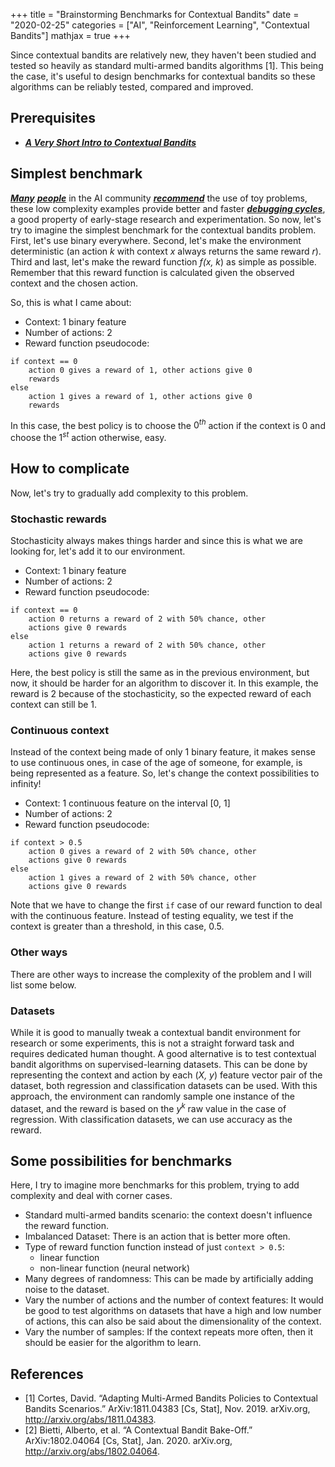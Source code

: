 +++
title = "Brainstorming Benchmarks for Contextual Bandits"
date = "2020-02-25"
categories = ["AI", "Reinforcement Learning", "Contextual Bandits"]
mathjax = true
+++

Since contextual bandits are relatively new, they haven't been studied and tested
so heavily as standard multi-armed bandits algorithms [1]. This being 
the case, it's useful to design benchmarks for contextual bandits so these
algorithms can be reliably tested, compared and improved.

## Prerequisites

* [**_A Very Short Intro to Contextual Bandits_**](/posts/contextual-bandits/)

## Simplest benchmark

[**_Many_**](https://twitter.com/pcastr/status/1226661835971145731) 
[**_people_**](https://twitter.com/karpathy/status/1013244313327681536) in the 
AI community [**_recommend_**](https://rockt.github.io/2018/08/29/msc-advice) 
the use of toy problems, these low complexity examples 
provide better and faster 
[**_debugging cycles_**](https://ai.stanford.edu/~zayd/why-is-machine-learning-hard.html),
a good property of early-stage research and experimentation. So now, let's try to imagine the simplest benchmark for the contextual bandits
problem. First, let's
use binary everywhere. 
Second, let's make the environment deterministic (an action *k* with context *x* 
always returns the same reward *r*). Third and last, let's make
the reward function *f(x, k*) as simple as possible. Remember that this reward
function is calculated given the observed context and the chosen action.

So, this is what I came about:

* Context: 1 binary feature
* Number of actions: 2 
* Reward function pseudocode:

```
if context == 0
    action 0 gives a reward of 1, other actions give 0 
    rewards
else
    action 1 gives a reward of 1, other actions give 0 
    rewards
```

In this case, the best policy is to choose the $0^{th}$ action if the context is 0
and choose the $1^{st}$ action otherwise, easy.

## How to complicate

Now, let's try to gradually add complexity to this problem.

### Stochastic rewards

Stochasticity always makes things harder and since this is what we are looking 
for, let's add it to our environment.

* Context: 1 binary feature
* Number of actions: 2
* Reward function pseudocode:

```
if context == 0
    action 0 returns a reward of 2 with 50% chance, other 
    actions give 0 rewards
else
    action 1 returns a reward of 2 with 50% chance, other 
    actions give 0 rewards
```

Here, the best policy is still the same as in the previous environment, but
now, it should be harder for an algorithm to discover it. In this
example, the reward is 2 because of the stochasticity, so the expected reward
of each context can still be 1.

### Continuous context

Instead of the context being made of only 1 binary feature, it makes sense to use
continuous ones, in case of the age of someone, for example, is being represented
as a feature. So, let's change 
the context possibilities to infinity!

* Context: 1 continuous feature on the interval [0, 1]
* Number of actions: 2
* Reward function pseudocode:

```
if context > 0.5
    action 0 gives a reward of 2 with 50% chance, other 
    actions give 0 rewards
else
    action 1 gives a reward of 2 with 50% chance, other 
    actions give 0 rewards
```

Note that we have to change the first ```if``` case of our reward function to
deal with the continuous feature. Instead of testing equality, we test if the
context is greater than a threshold, in this case, 0.5. 

### Other ways

There are other ways to increase the complexity of the problem and
I will list some below.

### Datasets

While it is good to manually tweak a contextual bandit environment for research
or some experiments, 
this is not a straight forward task and requires dedicated human thought. A 
good alternative is to test contextual
bandit algorithms on supervised-learning datasets. This can be done
by representing the context and action by each (*X, y*) feature vector pair 
of the dataset, both regression
and classification datasets can be used. With this approach, the environment can randomly sample
one instance of the dataset, and the reward is based on the $y^k$ raw value in 
the case
of regression. With classification datasets, we can use accuracy as the reward.

## Some possibilities for benchmarks

Here, I try to imagine more benchmarks for this problem, trying to add complexity
and deal with corner cases.

* Standard multi-armed bandits scenario: the context doesn't influence the 
  reward function.
* Imbalanced Dataset: There is an action that is better more often.
* Type of reward function function instead of just ```context > 0.5```: 
    * linear function
    * non-linear function (neural network)
* Many degrees of randomness: This can be made by artificially adding noise to
  the dataset.
* Vary the number of actions and the number of context features: It would be good
  to test algorithms on datasets that have a high and low number of actions, this can
  also be said about the dimensionality of the context.
* Vary the number of samples: If the context repeats more often, then it
  should be easier for the algorithm to learn.

## References

* [1] Cortes, David. “Adapting Multi-Armed Bandits Policies to Contextual Bandits Scenarios.” ArXiv:1811.04383 [Cs, Stat], Nov. 2019. arXiv.org, http://arxiv.org/abs/1811.04383. 
* [2] Bietti, Alberto, et al. “A Contextual Bandit Bake-Off.” ArXiv:1802.04064 [Cs, Stat], Jan. 2020. arXiv.org, http://arxiv.org/abs/1802.04064.
